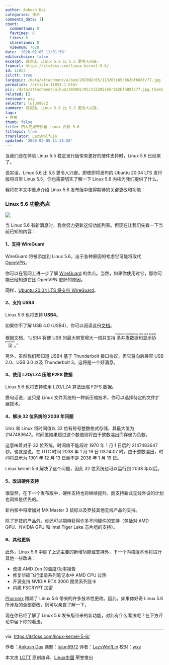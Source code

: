 ```yaml
---
author: Ankush Das
categories: 技术
comments_data: []
count:
  commentnum: 0
  favtimes: 0
  likes: 0
  sharetimes: 0
  viewnum: 7628
date: '2020-02-05 11:31:58'
editorchoice: false
excerpt: 说实话，Linux 5.6 比 5.5 更令人兴奋。
fromurl: https://itsfoss.com/linux-kernel-5-6/
id: 11853
islctt: true
largepic: /data/attachment/album/202002/05/113205i65r862bfb88fz77.jpg
permalink: /article-11853-1.html
pic: /data/attachment/album/202002/05/113205i65r862bfb88fz77.jpg.thumb.jpg
related: []
reviewer: wxy
selector: lujun9972
summary: 说实话，Linux 5.6 比 5.5 更令人兴奋。
tags:
- 内核
thumb: false
title: 四大亮点带你看 Linux 内核 5.6
titlepic: true
translator: LazyWolfLin
updated: '2020-02-05 11:31:58'
---
```


当我们还在体验 Linux 5.5 稳定发行版带来更好的硬件支持时，Linux 5.6 已经来了。


说实话，Linux 5.6 比 5.5 更令人兴奋。即使即将发布的 Ubuntu 20.04 LTS 发行版将自带 Linux 5.5，你也需要切实了解一下 Linux 5.6 内核为我们提供了什么。


我将在本文中重点介绍 Linux 5.6 发布版中值得期待的关键更改和功能：


### Linux 5.6 功能亮点


![](/data/attachment/album/202002/05/113205i65r862bfb88fz77.jpg)


当 Linux 5.6 有新消息时，我会努力更新这份功能列表。但现在让我们先看一下当前已知的内容：


#### 1、支持 WireGuard


WireGuard 将被添加到 Linux 5.6，出于各种原因的考虑它可能将取代 [OpenVPN](https://openvpn.net/)。


你可以在官网上进一步了解 [WireGuard](https://www.wireguard.com/) 的优点。当然，如果你使用过它，那你可能已经知道它比 OpenVPN 更好的原因。


同样，[Ubuntu 20.04 LTS 将支持 WireGuard](https://www.phoronix.com/scan.php?page=news_item&px=Ubuntu-20.04-Adds-WireGuard)。


#### 2、支持 USB4


Linux 5.6 也将支持 **USB4**。


如果你不了解 USB 4.0 (USB4)，你可以阅读这份[文档](https://www.usb.org/sites/default/files/2019-09/USB-IF_USB4%20spec%20announcement_FINAL.pdf)。


根据文档，“USB4 将使 USB 的最大带宽增大一倍并支持<ruby> 多并发数据和显示协议 <rt>  multiple simultaneous data and display protocols </rt></ruby>。”


另外，虽然我们都知道 USB4 基于 Thunderbolt 接口协议，但它将向后兼容 USB 2.0、USB 3.0 以及 Thunderbolt 3，这将是一个好消息。


#### 3、使用 LZO/LZ4 压缩 F2FS 数据


Linux 5.6 也将支持使用 LZO/LZ4 算法压缩 F2FS 数据。


换句话说，这只是 Linux 文件系统的一种新压缩技术，你可以选择待定的文件扩展技术。


#### 4、解决 32 位系统的 2038 年问题


Unix 和 Linux 将时间值以 32 位有符号整数格式存储，其最大值为 2147483647。时间值如果超过这个数值则将由于整数溢出而存储为负数。


这意味着对于 32 位系统，时间值不能超过 1970 年 1 月 1 日后的 2147483647 秒。也就是说，在 UTC 时间 2038 年 1 月 19 日 03:14:07 时，由于整数溢出，时间将显示为 1901 年 12 月 13 日而不是 2038 年 1 月 19 日。


Linux kernel 5.6 解决了这个问题，因此 32 位系统也可以运行到 2038 年以后。


#### 5、改进硬件支持


很显然，在下一个发布版中，硬件支持也将继续提升。而支持新式无线外设的计划也同样是优先的。


新内核中将增加对 MX Master 3 鼠标以及罗技其他无线产品的支持。


除了罗技的产品外，你还可以期待获得许多不同硬件的支持（包括对 AMD GPU、NVIDIA GPU 和 Intel Tiger Lake 芯片组的支持）。


#### 6、其他更新


此外，Linux 5.6 中除了上述主要的新增功能或支持外，下一个内核版本也将进行其他一些改进：


* 改进 AMD Zen 的温度/功率报告
* 修复华硕飞行堡垒系列笔记本中 AMD CPU 过热
* 开源支持 NVIDIA RTX 2000 图灵系列显卡
* 内建 FSCRYPT 加密


[Phoronix](https://www.phoronix.com/scan.php?page=news_item&px=Linux-5.6-Spectacular) 跟踪了 Linux 5.6 带来的许多技术性更改。因此，如果你好奇 Linux 5.6 所涉及的全部更改，则可以亲自了解一下。


现在你已经了解了 Linux 5.6 发布版带来的新功能，对此有什么看法呢？在下方评论中留下你的看法。




---


via: <https://itsfoss.com/linux-kernel-5-6/>


作者：[Ankush Das](https://itsfoss.com/author/ankush/) 选题：[lujun9972](https://github.com/lujun9972) 译者：[LazyWolfLin](https://github.com/LazyWolfLin) 校对：[wxy](https://github.com/wxy)


本文由 [LCTT](https://github.com/LCTT/TranslateProject) 原创编译，[Linux中国](https://linux.cn/) 荣誉推出